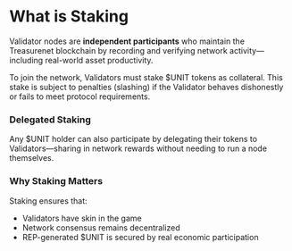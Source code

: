 # What is Staking

Validator nodes are **independent participants** who maintain the Treasurenet blockchain by recording and verifying network activity—including real-world asset productivity.

To join the network, Validators must stake $UNIT tokens as collateral. This stake is subject to penalties (slashing) if the Validator behaves dishonestly or fails to meet protocol requirements.

### **Delegated Staking**

Any $UNIT holder can also participate by delegating their tokens to Validators—sharing in network rewards without needing to run a node themselves.

### **Why Staking Matters**

Staking ensures that:

* Validators have skin in the game  
* Network consensus remains decentralized  
* REP-generated $UNIT is secured by real economic participation